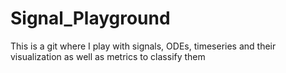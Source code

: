 # Signal_Playground
This is a git where I play with signals, ODEs, timeseries and their visualization as well as metrics to classify them
